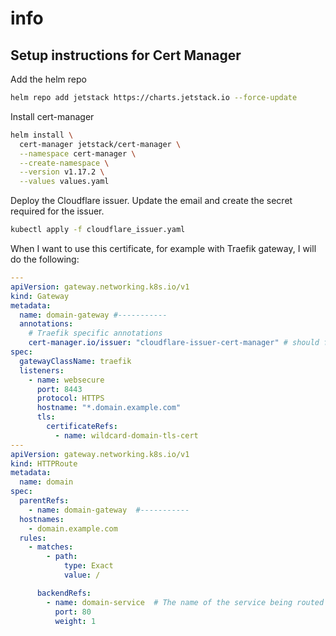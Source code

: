 # info

## Setup instructions for Cert Manager

Add the helm repo
```bash
helm repo add jetstack https://charts.jetstack.io --force-update
```

Install cert-manager
```bash
helm install \
  cert-manager jetstack/cert-manager \
  --namespace cert-manager \
  --create-namespace \
  --version v1.17.2 \
  --values values.yaml
```

Deploy the Cloudflare issuer. Update the email and create the secret required for the issuer.

```bash
kubectl apply -f cloudflare_issuer.yaml
```

When I want to use this certificate, for example with Traefik gateway, I will do the following:
```yaml
---
apiVersion: gateway.networking.k8s.io/v1
kind: Gateway
metadata:
  name: domain-gateway #-----------
  annotations:
    # Traefik specific annotations
    cert-manager.io/issuer: "cloudflare-issuer-cert-manager" # should force the creation of the certificate
spec:
  gatewayClassName: traefik
  listeners:
    - name: websecure
      port: 8443
      protocol: HTTPS
      hostname: "*.domain.example.com"
      tls:
        certificateRefs:
          - name: wildcard-domain-tls-cert  
---
apiVersion: gateway.networking.k8s.io/v1
kind: HTTPRoute
metadata:
  name: domain
spec:
  parentRefs:
    - name: domain-gateway  #-----------
  hostnames:
    - domain.example.com
  rules:
    - matches:
        - path:
            type: Exact
            value: /

      backendRefs:
        - name: domain-service  # The name of the service being routed to
          port: 80
          weight: 1
```